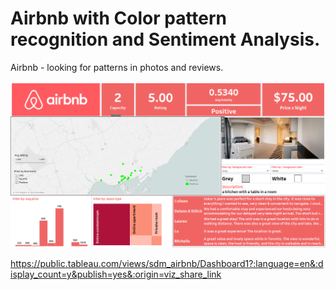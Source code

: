 # Airbnb with Color pattern recognition and Sentiment Analysis. 
Airbnb - looking for patterns in photos and reviews.

![Image of Yaktocat](https://github.com/C-milo/SDM_FinalProject/blob/master/screenshot.PNG)

https://public.tableau.com/views/sdm_airbnb/Dashboard1?:language=en&:display_count=y&publish=yes&:origin=viz_share_link


